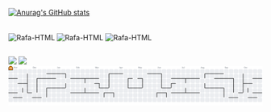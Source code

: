 

 <div align="center"></div>

  [![Anurag's GitHub stats](https://github-readme-stats.vercel.app/api?username=JoaoPedroRocha&show_icons=true&theme=gotham&show_icons=true)](https://github.com/Lamps-JP/github-readme-stats)

 <div style="display: inline_block"><br>
   <img align="center" alt="Rafa-HTML" height="30" width="40" src= "https://cdn.jsdelivr.net/gh/devicons/devicon@latest/icons/html5/html5-original.svg" />
   <img align="center" alt="Rafa-HTML" height="30" width="40" src= "https://cdn.jsdelivr.net/gh/devicons/devicon@latest/icons/css3/css3-original.svg" />
   <img align="center" alt="Rafa-HTML" height="30" width="40" src= "https://cdn.jsdelivr.net/gh/devicons/devicon@latest/icons/csharp/csharp-original.svg" />
 
  ##
  
   <div> 
 <a href = "joao.rpedrorocha@gmail.com"><img src="https://img.shields.io/badge/-Gmail-%23333?style=for-the-badge&logo=gmail&logoColor=white" target="_blank"></a>
    <a href="www.linkedin.com/in/joão-pedro-rocha-oliveira-ba7b911a4" target="_blank"><img src="https://img.shields.io/badge/-LinkedIn-%230077B5?style=for-the-badge&logo=linkedin&logoColor=white" target="_blank"></a>
  
  </div>

  <picture>
  <source media="(prefers-color-scheme: dark)" srcset="https://raw.githubusercontent.com/Lamps-JP/Lamps-JP/output/pacman-contribution-graph-dark.svg">
  <source media="(prefers-color-scheme: light)" srcset="https://raw.githubusercontent.com/Lamps-JP/Lamps-JP/output/pacman-contribution-graph.svg">
  <img alt="pacman contribution graph" src="https://raw.githubusercontent.com/Lamps-JP/Lamps-JP/output/pacman-contribution-graph.svg">
</picture>

###
           
           
          
          
